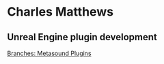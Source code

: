 # Charles Matthews
## Unreal Engine plugin development
[Branches: Metasound Plugins](https://github.com/matthewscharles/metasound-plugins)
